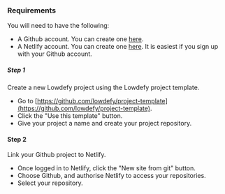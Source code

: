 ### Requirements

You will need to have the following:
- A Github account. You can create one [here](https://github.com/join).
- A Netlify account. You can create one [here](https://app.netlify.com/signup). It is easiest if you sign up with your Github account.

##### Step 1

Create a new Lowdefy project using the Lowdefy project template.

- Go to [https://github.com/lowdefy/project-template](https://github.com/lowdefy/project-template).
- Click the "Use this template" button.
- Give your project a name and create your project repository.

#### Step 2

Link your Github project to Netlify.

- Once logged in to Netlify, click the "New site from git" button.
- Choose Github, and authorise Netlify to access your repositories.
- Select your repository.
